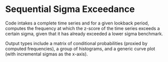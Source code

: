 # Sequential Sigma Exceedance

Code intakes a complete time series and for a given lookback period, computes the frequency at which the z-score of the time series exceeds a certain sigma, given that it has already exceeded a lower sigma benchmark. 

Output types include a matrix of conditional probabilities (proxied by computed frequencies), a group of histograms, and a generic curve plot (with incremental sigmas as the x-axis). 

